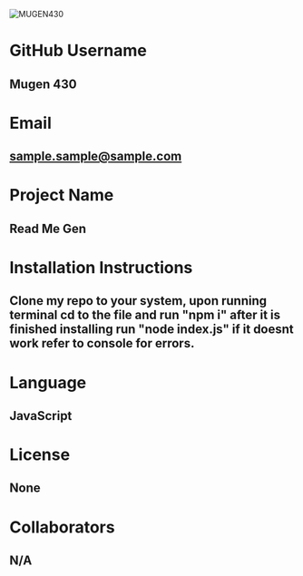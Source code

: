 ![MUGEN430](https://media.giphy.com/media/Pmq0DLk1P3gspTUOuP/giphy.gif)


  # GitHub Username
  ## Mugen 430
  

  # Email
  ## sample.sample@sample.com


  # Project Name
  ## Read Me Gen


  # Installation Instructions
  ## Clone my repo to your system, upon running terminal cd to the file and run "npm i" after it is finished installing run "node index.js" if it doesnt work refer to console for errors.


  # Language
  ## JavaScript


  # License
  ## None


  # Collaborators
  ## N/A
